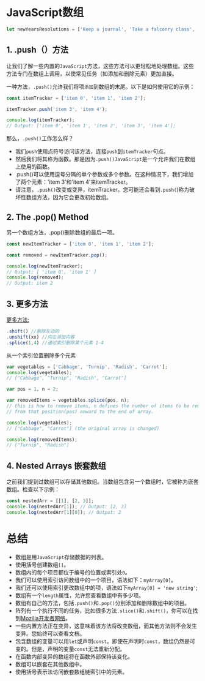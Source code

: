 # JavaScript数组
```js
let newYearsResolutions = ['Keep a journal', 'Take a falconry class', 'Learn to juggle'];
```
## 1. .push（）方法

让我们了解一些内置的`JavaScript`方法，这些方法可以更轻松地处理数组。这些方法专门在数组上调用，以使常见任务（如添加和删除元素）更加直接。

一种方法，`.push()`允许我们将项`添加`到数组的末尾。以下是如何使用它的示例：

```js
const itemTracker = ['item 0', 'item 1', 'item 2'];

itemTracker.push('item 3', 'item 4');

console.log(itemTracker);
// Output: ['item 0', 'item 1', 'item 2', 'item 3', 'item 4'];
```
那么，`.push()`工作怎么样？

- 我们`push`使用点符号访问该方法，连接`push`到`itemTracker`句点。
- 然后我们将其称为函数。那是因为`.push()JavaScript`是一个允许我们在数组上使用的函数。
- .push()可以使用逗号分隔的单个参数或多个参数。在这种情况下，我们增加了两个元素：'item 3'和'item 4'来itemTracker。
- 请注意，`.push()`改变或变异，itemTracker。您可能还会看到`.push(`)称为破坏性数组方法，因为它会更改初始数组。


## 2. The .pop() Method
另一个数组方法，.pop()删除数组的最后一项。
```js
const newItemTracker = ['item 0', 'item 1', 'item 2'];

const removed = newItemTracker.pop();

console.log(newItemTracker);
// Output: [ 'item 0', 'item 1' ]
console.log(removed);
// Output: item 2
```

## 3. 更多方法
[更多方法:](https://developer.mozilla.org/zh-CN/docs/Web/JavaScript/Reference/Global_Objects/Array)
```js
.shift() //删除左边的
.unshift(xx) //向左添加内容
.splice(1,4) //通过索引删除某个元素 1-4
```

从一个索引位置删除多个元素
```js
var vegetables = ['Cabbage', 'Turnip', 'Radish', 'Carrot'];
console.log(vegetables);
// ["Cabbage", "Turnip", "Radish", "Carrot"]

var pos = 1, n = 2;

var removedItems = vegetables.splice(pos, n);
// this is how to remove items, n defines the number of items to be removed,
// from that position(pos) onward to the end of array.

console.log(vegetables);
// ["Cabbage", "Carrot"] (the original array is changed)

console.log(removedItems);
// ["Turnip", "Radish"]
```

## 4. Nested Arrays 嵌套数组
之前我们提到过数组可以存储其他数组。当数组包含另一个数组时，它被称为嵌套数组。检查以下示例：

```js
const nestedArr = [[1], [2, 3]];
console.log(nestedArr[1]); // Output: [2, 3]
console.log(nestedArr[1][0]); // Output: 2  

```

# 总结

- 数组是用`JavaScript`存储数据的列表。
- 使用括号创建数组`[]`。
- 数组内的每个项目都位于编号的位置或索引处`0`。
- 我们可以使用索引访问数组中的一个项目，语法如下：`myArray[0]`。
- 我们还可以使用索引更改数组中的项，语法如下`myArray[0] = 'new string'`;
- 数组有一个`length`属性，允许您查看数组中有多少项。
- 数组有自己的方法，包括`.push()`和`.pop()`分别添加和删除数组中的项目。
- 阵列有一个执行不同的任务，比如很多方法`.slice()`和`.shift()`，你可以在找到[Mozilla开发者网络](https://developer.mozilla.org/en-US/docs/Web/JavaScript/Reference/Global_Objects/Array)。
- 一些内置方法正在变异，这意味着该方法将改变数组，而其他方法则不会发生变异。您始终可以查看文档。
- 包含数组的变量可以用`let`或声明`const`。即使在声明时`const`，数组仍然是可变的。但是，声明的变量`const`无法重新分配。
- 在函数内部变异的数组将在函数外部保持该变化。
- 数组可以嵌套在其他数组中。
- 使用括号表示法访问嵌套数组链索引中的元素。
